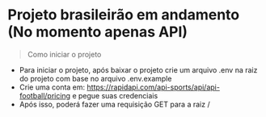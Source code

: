 # Projeto brasileirão em andamento (No momento apenas API)
> Como iniciar o projeto
- Para iniciar o projeto, após baixar o projeto crie um arquivo .env na raiz do projeto com base no arquivo .env.example
- Crie uma conta em: https://rapidapi.com/api-sports/api/api-football/pricing e pegue suas credenciais
- Após isso, poderá fazer uma requisição GET para a raiz /